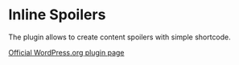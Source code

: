 Inline Spoilers
===============

The plugin allows to create content spoilers with simple shortcode.

[Official WordPress.org plugin page](http://wordpress.org/plugins/inline-spoilers/ "Inline Spoilers")